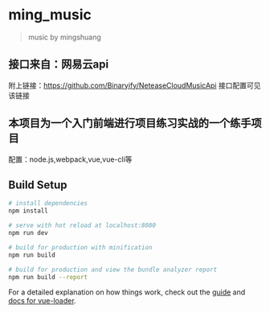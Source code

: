 # ming_music

> music by mingshuang

## 接口来自：网易云api

附上链接：https://github.com/Binaryify/NeteaseCloudMusicApi
接口配置可见该链接

## 本项目为一个入门前端进行项目练习实战的一个练手项目

配置：node.js,webpack,vue,vue-cli等

## Build Setup

``` bash
# install dependencies
npm install

# serve with hot reload at localhost:8080
npm run dev

# build for production with minification
npm run build

# build for production and view the bundle analyzer report
npm run build --report
```

For a detailed explanation on how things work, check out the [guide](http://vuejs-templates.github.io/webpack/) and [docs for vue-loader](http://vuejs.github.io/vue-loader).
